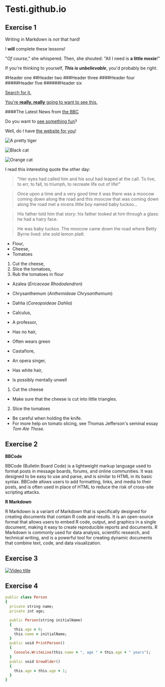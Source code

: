 # Testi.github.io

## Exercise 1
Writing in Markdown is _not_ that hard!

I **will** complete these lessons!

"_Of course_," she whispered. Then, she shouted: "All I need is **a little moxie**!"

If you're thinking to yourself, **_This is unbelievable_**, you'd probably be right.

#Header one
##Header two
###Header three
####Header four
#####Header five
######Header six

[Search for it.](www.google.com)

[You're **really, really** going to want to see this.](www.dailykitten.com)


####The Latest News from [the BBC](www.bbc.com/news)

Do you want to [see something fun][a fun place]?

Well, do I have [the website for you][another fun place]!

[a fun place]: www.zombo.com
[another fun place]: www.stumbleupon.com

![A pretty tiger](https://upload.wikimedia.org/wikipedia/commons/5/56/Tiger.50.jpg)

![Black cat][Black]

![Orange cat][Orange]

[Black]: https://upload.wikimedia.org/wikipedia/commons/a/a3/81_INF_DIV_SSI.jpg
[Orange]: http://icons.iconarchive.com/icons/google/noto-emoji-animals-nature/256/22221-cat-icon.png

I read this interesting quote the other day:

>"Her eyes had called him and his soul had leaped at the call. To live, to err, to fall, to triumph, to recreate life out of life!"

>Once upon a time and a very good time it was there was a moocow coming down along the road and this moocow that was coming down along the road met a nicens little boy named baby tuckoo...

>His father told him that story: his father looked at him through a glass: he had a hairy face.

>He was baby tuckoo. The moocow came down the road where Betty Byrne lived: she sold lemon platt.

* Flour, 
* Cheese,
* Tomatoes

1. Cut the cheese,
2. Slice the tomatoes,
3. Rub the tomatoes in flour

* Azalea (_Ericaceae Rhododendron_)
* Chrysanthemum (_Anthemideae Chrysanthemum_)
* Dahlia (_Coreopsideae Dahlia_)

* Calculus,
 * A professor, 
 * Has no hair, 
 * Often wears green
* Castafiore, 
 * An opera singer,
 * Has white hair,
 * Is possibly mentally unwell

1. Cut the cheese
  * Make sure that the cheese is cut into little triangles.
  

2. Slice the tomatoes
  * Be careful when holding the knife.
  * For more help on tomato slicing, see Thomas Jefferson's seminal essay _Tom Ate Those_.




## Exercise 2
**BBCode**

BBCode (Bulletin Board Code) is a lightweight markup language used to format posts in message boards, forums, and online communities. It was designed to be easy to use and parse, and is similar to HTML in its basic syntax. BBCode allows users to add formatting, links, and media to their posts, and is often used in place of HTML to reduce the risk of cross-site scripting attacks.

**R Markdown**

R Markdown is a variant of Markdown that is specifically designed for creating documents that contain R code and results. It is an open-source format that allows users to embed R code, output, and graphics in a single document, making it easy to create reproducible reports and documents. R Markdown is commonly used for data analysis, scientific research, and technical writing, and is a powerful tool for creating dynamic documents that combine text, code, and data visualization.

## Exercise 3
[![Video title](https://upload.wikimedia.org/wikipedia/commons/4/43/Cute_dog.jpg)](https://www.youtube.com/watch?v=qAt1LQJnnTE)

## Exercise 4

```Ruby
public class Person
{
  private string name;
  private int age;

  public Person(string initialName)
  {
    this.age = 0;
    this.name = initialName;
  }
  public void PrintPerson()
  {
    Console.WriteLine(this.name + ", age " + this.age + " years");
  }
  public void GrowOlder()
  {
    this.age = this.age + 1;
  }
}
```
